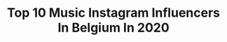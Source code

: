 ---
title: Top 10 Music Instagram Influencers In Belgium In 2020
description: >-
  Find top music Instagram influencers in Belgium in 2020. Most popular hashtags: #piano #love #shanghailife #composition.
platform: Instagram
profiles:
  - username: "realkateryan"
    fullname: >-
      Kate Ryan
    location: "Belgium"
    followers: 31387
    engagement: 273
    commentsToLikes: 0.035264
    avatar: "https://scontent-ams4-1.cdninstagram.com/v/t51.2885-19/s320x320/67444234_2069830886456989_2057351860917895168_n.jpg?_nc_ht=scontent-ams4-1.cdninstagram.com&_nc_ohc=WXacrsBi19kAX-U9bfK&oh=3570904ab82cf1060a51acc53a20b25e&oe=5EBB0C18"
    verified: true
    hashtags: "#live, #outsoon, #bored, #dreamer"
  - username: "simaheyrati"
    fullname: >-
      S!MA
    location: "Belgium"
    followers: 7706
    engagement: 703
    commentsToLikes: 0.041550
    avatar: "https://scontent-ams4-1.cdninstagram.com/v/t51.2885-19/s320x320/85171435_2458599251068632_2796048521722068992_n.jpg?_nc_ht=scontent-ams4-1.cdninstagram.com&_nc_ohc=SO9K7MuaudQAX_RI42e&oh=b41cf0c452fea2515aaa4be66a361164&oe=5EB46901"
    verified: false
    hashtags: "#omw, #sima"
  - username: "jaspersteverlinck"
    fullname: >-
      Jasper Steverlinck
    location: "Belgium"
    followers: 10470
    engagement: 515
    commentsToLikes: 0.045561
    avatar: "https://scontent-lhr8-1.cdninstagram.com/v/t51.2885-19/s320x320/12093816_535054156643178_1257923447_a.jpg?_nc_ht=scontent-lhr8-1.cdninstagram.com&_nc_ohc=IYYovpHnzNYAX9DGhwz&oh=9470dc755fb1d593e87f3bdf821c12ef&oe=5EBA6A83"
    verified: true
    hashtags: "#arid, #telecaster, #foodies, #dewarmsteweek"
  - username: "valentinebrognion"
    fullname: >-
      VALENTINE
    location: "Belgium"
    followers: 5092
    engagement: 599
    commentsToLikes: 0.020413
    avatar: "https://scontent-lht6-1.cdninstagram.com/v/t51.2885-19/s320x320/90091611_1833469950121492_313328434157715456_n.jpg?_nc_ht=scontent-lht6-1.cdninstagram.com&_nc_ohc=qiQxl-c6zX8AX9QKYih&oh=f314dfe3b9563235de970fea40ddd315&oe=5EBBD143"
    verified: false
    hashtags: ""
  - username: "tobyjacobsmusic"
    fullname: >-
      TOBY JACOBS
    location: "Belgium"
    followers: 52656
    engagement: 1023
    commentsToLikes: 0.046340
    avatar: "https://scontent-ams4-1.cdninstagram.com/v/t51.2885-19/s320x320/43699420_312093919388018_8478195902488510464_n.jpg?_nc_ht=scontent-ams4-1.cdninstagram.com&_nc_ohc=hjBnc7-19X4AX_OdLoS&oh=46dfb02f84fcdf2f3d78ea8cca6cbad1&oe=5EB7F64D"
    verified: false
    hashtags: "#coronaactivities, #keepmoving, #feelaustria, #visitaustria"
  - username: "giovanhoutte"
    fullname: >-
      Gio Vanhoutte | 지오 | 吉欧
    location: "Belgium"
    followers: 10729
    engagement: 962
    commentsToLikes: 0.039750
    avatar: "https://scontent-lhr8-1.cdninstagram.com/v/t51.2885-19/s320x320/22158025_290546091349313_7076025776268640256_n.jpg?_nc_ht=scontent-lhr8-1.cdninstagram.com&_nc_ohc=p-UdCHHveDoAX9lUdMV&oh=eb5bed459c8a9727f7d4883c472cd480&oe=5EB973B9"
    verified: false
    hashtags: "#tigerstripes, #friends, #stillinshanghai, #pacha"
  - username: "benjamin_ceyssens"
    fullname: >-
      Benjamin Ceyssens BGT
    location: "Belgium"
    followers: 3258
    engagement: 1974
    commentsToLikes: 0.042165
    avatar: "https://scontent-lhr8-1.cdninstagram.com/v/t51.2885-19/s320x320/91761077_684875138924663_8969144916785496064_n.jpg?_nc_ht=scontent-lhr8-1.cdninstagram.com&_nc_ohc=OvOrCleMtUUAX886m97&oh=483325cde72c748e3e3343b2a360ade0&oe=5EBC2357"
    verified: false
    hashtags: "#brotherhood, #memories, #poetry, #film"
  - username: "the___md"
    fullname: >-
      MD. 🖤
    location: "Belgium"
    followers: 4752
    engagement: 857
    commentsToLikes: 0.062120
    avatar: "https://scontent-ams4-1.cdninstagram.com/v/t51.2885-19/s320x320/91793495_558249354807255_4681295399502217216_n.jpg?_nc_ht=scontent-ams4-1.cdninstagram.com&_nc_ohc=T7vJ4sVsFt8AX9ZOdg_&oh=2b6db8b42a9d74ec73e5f70bb990259a&oe=5EB76EBF"
    verified: false
    hashtags: "#rapelite, #daymolition, #rapfrancaisbuzzz, #booskap"
  - username: "sidilarbicherkaoui"
    fullname: >-
      Sidi Larbi Cherkaoui
    location: "Belgium"
    followers: 35327
    engagement: 256
    commentsToLikes: 0.033914
    avatar: "https://scontent-lhr8-1.cdninstagram.com/v/t51.2885-19/s320x320/88882165_2527350467487285_1572657014788587520_n.jpg?_nc_ht=scontent-lhr8-1.cdninstagram.com&_nc_ohc=pKpQyqoGWA0AX94lwf6&oh=1c13d8a730bb895566aa64e6c1e1fa1e&oe=5EBA9B0A"
    verified: false
    hashtags: "#timessquare, #smiling, #repost, #playthisatmyfuneral"
  - username: "bentvanlooy"
    fullname: >-
      Bent Van Looy
    location: "Belgium"
    followers: 23448
    engagement: 310
    commentsToLikes: 0.013917
    avatar: "https://scontent-ams4-1.cdninstagram.com/v/t51.2885-19/s320x320/67051634_1117361691808034_4735187395001974784_n.jpg?_nc_ht=scontent-ams4-1.cdninstagram.com&_nc_ohc=Tet5QhLTKQEAX-Hu8hW&oh=6d93c9b34a405a3275d5238879d3f0a7&oe=5EB81B9B"
    verified: true
    hashtags: "#harper, #yourstruly, #jimenez, #pyjamadays"
---